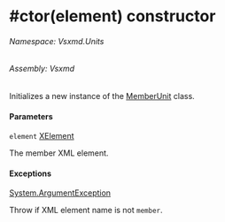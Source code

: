 <a name='M-Vsxmd-Units-MemberUnit-#ctor-System-Xml-Linq-XElement-'></a>
# #ctor(element) constructor

###### Namespace:  Vsxmd.Units

###### Assembly:  Vsxmd

Initializes a new instance of the [MemberUnit](/Vsxmd.Units/MemberUnit.md/#T-Vsxmd-Units-MemberUnit) class.

#### Parameters

`element`  [XElement](https://docs.microsoft.com/dotnet/api/System.Xml.Linq.XElement)  

The member XML element.

#### Exceptions

[System.ArgumentException](https://docs.microsoft.com/dotnet/api/System.ArgumentException)  

Throw if XML element name is not `member`.
